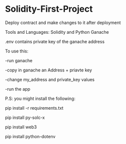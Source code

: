 # Solidity-First-Project
Deploy contract and make changes to it after deployment

Tools and Languages:
Solidity and Python
Ganache

.env contains private key of the ganache address

To use this:

-run ganache

-copy in ganache an Address + priavte key

-change my_address and private_key values

-run the app


P.S: you might install the following: 

pip install -r requirements.txt

pip install py-solc-x

pip install web3

pip install python-dotenv 

